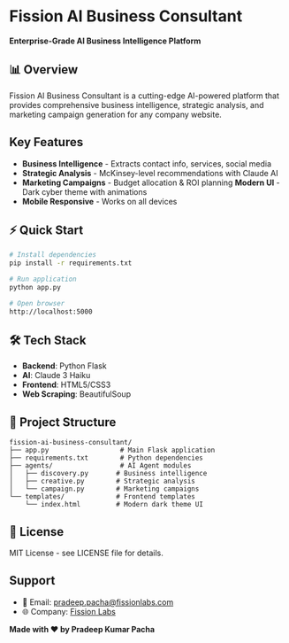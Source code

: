 # Fission AI Business Consultant

**Enterprise-Grade AI Business Intelligence Platform**

## 📊 Overview
Fission AI Business Consultant is a cutting-edge AI-powered platform that provides comprehensive business intelligence, strategic analysis, and marketing campaign generation for any company website.

## Key Features
-  **Business Intelligence** - Extracts contact info, services, social media
- **Strategic Analysis** - McKinsey-level recommendations with Claude AI
- **Marketing Campaigns** - Budget allocation & ROI planning
   **Modern UI** - Dark cyber theme with animations
-  **Mobile Responsive** - Works on all devices

## ⚡ Quick Start
```bash
# Install dependencies
pip install -r requirements.txt

# Run application
python app.py

# Open browser
http://localhost:5000
```

## 🛠️ Tech Stack
- **Backend**: Python Flask
- **AI**: Claude 3 Haiku
- **Frontend**: HTML5/CSS3
- **Web Scraping**: BeautifulSoup

## 📁 Project Structure
```
fission-ai-business-consultant/
├── app.py                  # Main Flask application
├── requirements.txt        # Python dependencies
├── agents/                 # AI Agent modules
│   ├── discovery.py       # Business intelligence
│   ├── creative.py        # Strategic analysis
│   └── campaign.py        # Marketing campaigns
└── templates/             # Frontend templates
    └── index.html         # Modern dark theme UI
```

## 📄 License
MIT License - see LICENSE file for details.

##  Support
- 📧 Email: pradeep.pacha@fissionlabs.com
- 🌐 Company: [Fission Labs](https://fissionlabs.com)

**Made with ❤️ by Pradeep Kumar Pacha**
